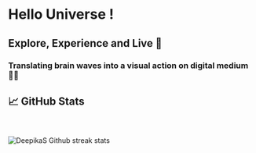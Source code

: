 # Hello Universe !

## Explore, Experience and Live 🤘
### Translating brain waves into a visual action on digital medium 👩‍💻


<!--
**DeepikaSampangi/DeepikaSampangi** is a ✨ _special_ ✨ repository because its `README.md` (this file) appears on your GitHub profile.

Here are some ideas to get you started:

- 🔭 I’m currently working on ...
- 🌱 I’m currently learning ...
- 👯 I’m looking to collaborate on ...
- 🤔 I’m looking for help with ...
- 💬 Ask me about ...
- 📫 How to reach me: ...
- 😄 Pronouns: ...
- ⚡ Fun fact: ...
-->

## &#x1f4c8; GitHub Stats
<br/><br/>
 ![DeepikaS Github streak stats](https://github-readme-streak-stats.herokuapp.com/?user=deepikasampangi) 

